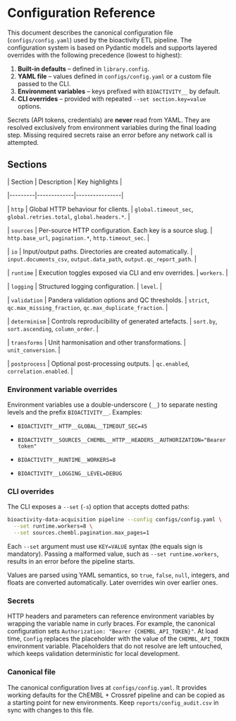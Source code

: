 # Configuration Reference

This document describes the canonical configuration file (`configs/config.yaml`) used by the
bioactivity ETL pipeline. The configuration system is based on Pydantic models and supports
layered overrides with the following precedence (lowest to highest):

1. **Built-in defaults** – defined in `library.config`.
2. **YAML file** – values defined in `configs/config.yaml` or a custom file passed to the CLI.
3. **Environment variables** – keys prefixed with `BIOACTIVITY__` by default.
4. **CLI overrides** – provided with repeated `--set section.key=value` options.

Secrets (API tokens, credentials) are **never** read from YAML. They are resolved exclusively from
environment variables during the final loading step. Missing required secrets raise an error before
any network call is attempted.

## Sections

| Section | Description | Key highlights |

|---------|-------------|----------------|

| `http` | Global HTTP behaviour for clients. | `global.timeout_sec`, `global.retries.total`, `global.headers.*`. |

| `sources` | Per-source HTTP configuration. Each key is a source slug. | `http.base_url`, `pagination.*`, `http.timeout_sec`. |

| `io` | Input/output paths. Directories are created automatically. | `input.documents_csv`, `output.data_path`, `output.qc_report_path`. |

| `runtime` | Execution toggles exposed via CLI and env overrides. | `workers`. |

| `logging` | Structured logging configuration. | `level`. |

| `validation` | Pandera validation options and QC thresholds. | `strict`, `qc.max_missing_fraction`, `qc.max_duplicate_fraction`. |

| `determinism` | Controls reproducibility of generated artefacts. | `sort.by`, `sort.ascending`, `column_order`. |

| `transforms` | Unit harmonisation and other transformations. | `unit_conversion`. |

| `postprocess` | Optional post-processing outputs. | `qc.enabled`, `correlation.enabled`. |

### Environment variable overrides

Environment variables use a double-underscore (`__`) to separate nesting levels and the prefix
`BIOACTIVITY__`. Examples:

- `BIOACTIVITY__HTTP__GLOBAL__TIMEOUT_SEC=45`

- `BIOACTIVITY__SOURCES__CHEMBL__HTTP__HEADERS__AUTHORIZATION="Bearer token"`

- `BIOACTIVITY__RUNTIME__WORKERS=8`

- `BIOACTIVITY__LOGGING__LEVEL=DEBUG`

### CLI overrides

The CLI exposes a `--set` (`-s`) option that accepts dotted paths:

```bash
bioactivity-data-acquisition pipeline --config configs/config.yaml \
  --set runtime.workers=8 \
  --set sources.chembl.pagination.max_pages=1
```

Each `--set` argument must use `KEY=VALUE` syntax (the equals sign is mandatory). Passing a
malformed value, such as `--set runtime.workers`, results in an error before the pipeline starts.

Values are parsed using YAML semantics, so `true`, `false`, `null`, integers, and floats are
converted automatically. Later overrides win over earlier ones.

### Secrets

HTTP headers and parameters can reference environment variables by wrapping the variable name in
curly braces. For example, the canonical configuration sets
`Authorization: "Bearer {CHEMBL_API_TOKEN}"`. At load time, `Config` replaces the placeholder with
the value of the `CHEMBL_API_TOKEN` environment variable. Placeholders that do not resolve are left
untouched, which keeps validation deterministic for local development.

### Canonical file

The canonical configuration lives at `configs/config.yaml`. It provides working defaults for the
ChEMBL + Crossref pipeline and can be copied as a starting point for new environments. Keep
`reports/config_audit.csv` in sync with changes to this file.
